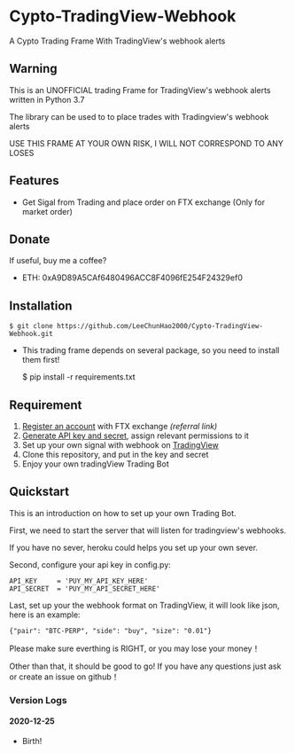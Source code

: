 # Cypto-TradingView-Webhook

A Cypto Trading Frame With TradingView's webhook alerts

## Warning

This is an UNOFFICIAL trading Frame for TradingView's webhook alerts written in Python 3.7

The library can be used to to place trades with Tradingview's webhook alerts

USE THIS FRAME AT YOUR OWN RISK, I WILL NOT CORRESPOND TO ANY LOSES

## Features

- Get Sigal from Trading and place order on FTX exchange (Only for market order)
## Donate

If useful, buy me a coffee?

- ETH: 0xA9D89A5CAf6480496ACC8F4096fE254F24329ef0

## Installation

    $ git clone https://github.com/LeeChunHao2000/Cypto-TradingView-Webhook.git

 - This trading frame depends on several package, so you need to install them first!

    $ pip install -r requirements.txt
## Requirement

1. [Register an account](https://ftx.com/#a=2500518) with FTX exchange _(referral link)_
2. [Generate API key and secret](https://ftx.com/profile), assign relevant permissions to it
3. Set up your own signal with webhook on [TradingView](https://tw.tradingview.com/)
4. Clone this repository, and put in the key and secret
5. Enjoy your own tradingView Trading Bot

## Quickstart

This is an introduction on how to set up your own Trading Bot.

First, we need to start the server that will listen for tradingview's webhooks. 

If you have no sever, heroku could helps you set up your own sever.

Second, configure your api key in config.py:

    API_KEY     = 'PUY_MY_API_KEY_HERE'
    API_SECRET  = 'PUY_MY_API_SECRET_HERE'

Last, set up your the webhook format on TradingView, it will look like json, here is an example:

    {"pair": "BTC-PERP", "side": "buy", "size": "0.01"}

Please make sure everthing is RIGHT, or you may lose your money！

Other than that, it should be good to go! If you have any questions just ask or create an issue on github！
### Version Logs
#### 2020-12-25

 - Birth!

